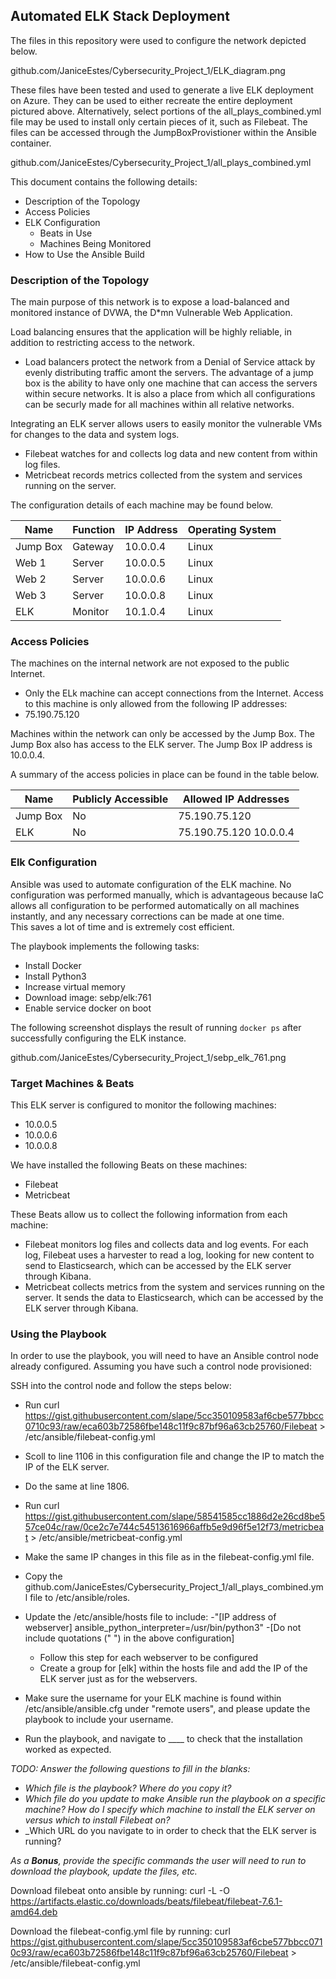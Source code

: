 ## Automated ELK Stack Deployment

The files in this repository were used to configure the network depicted below.

github.com/JaniceEstes/Cybersecurity_Project_1/ELK_diagram.png

These files have been tested and used to generate a live ELK deployment on Azure. They can be used to either recreate the entire deployment pictured above. Alternatively, select portions of the all_plays_combined.yml file may be used to install only certain pieces of it, such as Filebeat.
The files can be accessed through the JumpBoxProvistioner within the Ansible container.

github.com/JaniceEstes/Cybersecurity_Project_1/all_plays_combined.yml

This document contains the following details:
- Description of the Topology
- Access Policies
- ELK Configuration
  - Beats in Use
  - Machines Being Monitored
- How to Use the Ansible Build


### Description of the Topology

The main purpose of this network is to expose a load-balanced and monitored instance of DVWA, the D*mn Vulnerable Web Application.

Load balancing ensures that the application will be highly reliable, in addition to restricting access to the network.

- Load balancers protect the network from a Denial of Service attack by evenly distributing traffic amont the servers. The advantage of a jump box is the ability to have only one machine that can access the servers within secure networks. It is also a place from which all configurations can be securly made for all machines within all relative networks.

Integrating an ELK server allows users to easily monitor the vulnerable VMs for changes to the data and system logs.
- Filebeat watches for and collects log data and new content from within log files.
- Metricbeat records metrics collected from the system and services running on the server.

The configuration details of each machine may be found below.

| Name     | Function | IP Address | Operating System |
|----------|----------|------------|------------------|
| Jump Box | Gateway  | 10.0.0.4   | Linux            |
| Web 1    | Server   | 10.0.0.5   | Linux            |
| Web 2    | Server   | 10.0.0.6   | Linux            |
| Web 3    | Server   | 10.0.0.8   | Linux            |
| ELK	     | Monitor  | 10.1.0.4   | Linux            |

### Access Policies

The machines on the internal network are not exposed to the public Internet. 

- Only the ELk machine can accept connections from the Internet. Access to this machine is only allowed from the following IP addresses:
- 75.190.75.120

Machines within the network can only be accessed by the Jump Box.
The Jump Box also has access to the ELK server. The Jump Box IP address is 10.0.0.4.   

A summary of the access policies in place can be found in the table below.

| Name     | Publicly Accessible | Allowed IP Addresses |
|----------|---------------------|----------------------|
| Jump Box | No                  |75.190.75.120         |
| ELK      | No                  |75.190.75.120 10.0.0.4|

### Elk Configuration

Ansible was used to automate configuration of the ELK machine. 
No configuration was performed manually, which is advantageous because IaC allows all configuration to be performed automatically on all machines instantly, and any necessary corrections can be made at one time.  
This saves a lot of time and is extremely cost efficient. 

The playbook implements the following tasks:

- Install Docker
- Install Python3
- Increase virtual memory
- Download image: sebp/elk:761
- Enable service docker on boot

The following screenshot displays the result of running `docker ps` after successfully configuring the ELK instance.

github.com/JaniceEstes/Cybersecurity_Project_1/sebp_elk_761.png

### Target Machines & Beats
This ELK server is configured to monitor the following machines:
- 10.0.0.5
- 10.0.0.6
- 10.0.0.8

We have installed the following Beats on these machines:
- Filebeat
- Metricbeat

These Beats allow us to collect the following information from each machine:
- Filebeat monitors log files and collects data and log events. For each log, Filebeat uses a harvester to read a log, looking for new content to send to Elasticsearch, which can be accessed by the ELK server through Kibana.
- Metricbeat collects metrics from the system and services running on the server.  It sends the data to Elasticsearch, which can be accessed by the ELK server through Kibana.

### Using the Playbook
In order to use the playbook, you will need to have an Ansible control node already configured. Assuming you have such a control node provisioned: 

SSH into the control node and follow the steps below:
- Run curl https://gist.githubusercontent.com/slape/5cc350109583af6cbe577bbcc0710c93/raw/eca603b72586fbe148c11f9c87bf96a63cb25760/Filebeat > /etc/ansible/filebeat-config.yml
- Scoll to line 1106 in this configuration file and change the IP to match the IP of the ELK server.
- Do the same at line 1806.
- Run curl https://gist.githubusercontent.com/slape/58541585cc1886d2e26cd8be557ce04c/raw/0ce2c7e744c54513616966affb5e9d96f5e12f73/metricbeat > /etc/ansible/metricbeat-config.yml
- Make the same IP changes in this file as in the filebeat-config.yml file.
- Copy the github.com/JaniceEstes/Cybersecurity_Project_1/all_plays_combined.yml file to /etc/ansible/roles.
- Update the /etc/ansible/hosts file to include:
    -"[IP address of webserver] ansible_python_interpreter=/usr/bin/python3"
    -[Do not include quotations (" ") in the above configuration]
    - Follow this step for each webserver to be configured
    - Create a group for [elk] within the hosts file and add the IP of the ELK server just as for the webservers.
- Make sure the username for your ELK machine is found within /etc/ansible/ansible.cfg under "remote users", and please update the playbook to include your username.

- Run the playbook, and navigate to ____ to check that the installation worked as expected.

_TODO: Answer the following questions to fill in the blanks:_
- _Which file is the playbook? Where do you copy it?_
- _Which file do you update to make Ansible run the playbook on a specific machine? How do I specify which machine to install the ELK server on versus which to install Filebeat on?_
- _Which URL do you navigate to in order to check that the ELK server is running?

_As a **Bonus**, provide the specific commands the user will need to run to download the playbook, update the files, etc._

Download filebeat onto ansible by running: curl -L -O https://artifacts.elastic.co/downloads/beats/filebeat/filebeat-7.6.1-amd64.deb

Download the filebeat-config.yml file by running: curl https://gist.githubusercontent.com/slape/5cc350109583af6cbe577bbcc0710c93/raw/eca603b72586fbe148c11f9c87bf96a63cb25760/Filebeat > /etc/ansible/filebeat-config.yml
